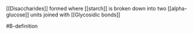[[Disaccharides]] formed where [[starch]] is broken down into two [[alpha-glucose]] units joined with [[Glycosidic bonds]]

#B-definition 
